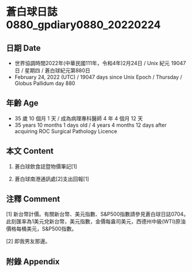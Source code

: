 [_metadata_:encoding]: - "utf-8"
[_metadata_:language]: - "zh-Hant-TW"
[_metadata_:fileformat]: - "markdown"
[_metadata_:MIME_type]: - "text/plain"
[_metadata_:markdown_version]: - "commonmark version 0.30"
[_metadata_:markdown_spec]: - "https://spec.commonmark.org/0.30/"

# 蒼白球日誌0880_gpdiary0880_20220224 #

## 日期 Date ##

* 世界協調時間2022年(中華民國111年，令和4年)2月24日 / Unix 紀元 19047 日 / 星期四 / 蒼白球紀元第880日
* February 24, 2022 (UTC) / 19047 days since Unix Epoch / Thursday / Globus Pallidum day 880

## 年齡 Age ##

* 35 歲 10 個月 1 天 / 成為病理專科醫師 4 年 4 個月 12 天
* 35 years 10 months 1 days old / 4 years 4 months 12 days after acquiring ROC Surgical Pathology Licence

## 本文 Content ##

1. 蒼白球飲食誌暨物價筆記[1]

    
2. 蒼白球南港通訊處[2]支出回報[1]

    

## 注釋 Comment ##

[1] 新台幣計價。有關新台幣、美元指數、S&P500指數請參見蒼白球日誌0704。此刻匯率為1美元兌新台幣，美元指數，金價每盎司美元，西德州中級(WTI)原油價格每桶美元，S&P500指數。


[2] 即我男友那邊。



## 附錄 Appendix ##

